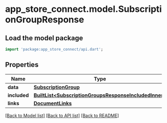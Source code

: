 # app_store_connect.model.SubscriptionGroupResponse

## Load the model package
```dart
import 'package:app_store_connect/api.dart';
```

## Properties
Name | Type | Description | Notes
------------ | ------------- | ------------- | -------------
**data** | [**SubscriptionGroup**](SubscriptionGroup.md) |  | 
**included** | [**BuiltList&lt;SubscriptionGroupsResponseIncludedInner&gt;**](SubscriptionGroupsResponseIncludedInner.md) |  | [optional] 
**links** | [**DocumentLinks**](DocumentLinks.md) |  | 

[[Back to Model list]](../README.md#documentation-for-models) [[Back to API list]](../README.md#documentation-for-api-endpoints) [[Back to README]](../README.md)


